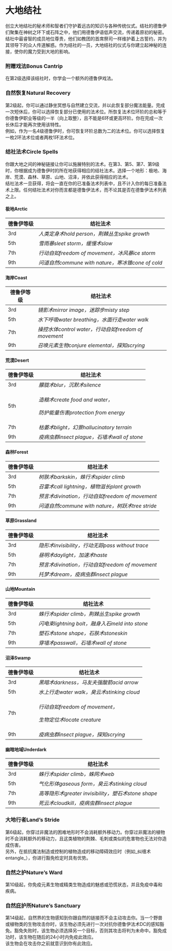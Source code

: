 # 大地结社

&#x20;   创立大地结社的秘术师和智者们守护着远古的知识与各种传统仪式。结社的德鲁伊们聚集在神树之环下或石阵之中，他们用德鲁伊语低声交流，传递着原初的秘密。结社中最睿智的成员地位尊贵，他们如教团的首席祭司一样维护着上古誓约，并为其领导下的众人传道解惑。作为结社的一员，大地结社的仪式与你建立起神秘的连接，使你的魔力受到大地的影响。

### **附赠戏法Bonus Cantrip**

&#x20;   在第2级选择该结社时，你学会一个额外的德鲁伊戏法。

### **自然恢复Natural Recovery**

&#x20;   第2级起，你可以通过静坐冥想与自然建立交流，并以此恢复部分魔法能量。完成一次短休后，你可以选择恢复部分已使用的法术位。所恢复法术位环阶的总和等于你德鲁伊职业等级的一半（向上取整），且不能是6环或更高环阶。你在完成一次长休后才能再次使用该特性。\
&#x20;   例如，作为一名4级德鲁伊时，你可恢复环阶总数为二的法术位。你可以选择恢复一枚2环法术位或者两枚1环法术位。

### **结社法术Circle Spells**

&#x20;   你跟大地之间的神秘链接让你可以施展特别的法术。在第3、第5、第7、第9级时，你根据成为德鲁伊时的所在地获得相应的结社法术。选择一个地形：极地、海岸、荒漠、森林、草原、山地、沼泽，并依此获得相应的法术。\
&#x20;   结社法术一旦获得，将会一直在你的已准备法术列表中，且不计入你的每日准备法术上限。任何结社法术对你而言都是德鲁伊法术，而不论其是否在德鲁伊法术列表之上。

#### **极地Arctic**

| **德鲁伊等级** | **结社法术**                                  |
| --------- | ----------------------------------------- |
| 3rd       | _人类定身术hold person，荆棘丛生spike growth_       |
| 5th       | _雪雨暴sleet storm，缓慢术slow_                  |
| 7th       | _行动自如freedom of movement，冰风暴ice storm_    |
| 9th       | _问道自然commune with nature，寒冰锥cone of cold_ |

#### **海岸Coast**

| **德鲁伊等级** | **结社法术**                                    |
| --------- | ------------------------------------------- |
| 3rd       | _镜影术mirror image，迷踪步misty step_             |
| 5th       | _水下呼吸water breathing，水面行走water walk_        |
| 7th       | _操控水体control water，行动自如freedom of movement_ |
| 9th       | _召唤元素生物conjure elemental，探知scrying_         |

#### **荒漠Desert**

| **德鲁伊等级** | **结社法术**                                                                              |
| --------- | ------------------------------------------------------------------------------------- |
| 3rd       | _朦胧术blur，沉默术silence_                                                                  |
| 5th       | <p><em>造粮术create food and water，</em></p><p><em>防护能量伤害protection from energy</em></p> |
| 7th       | _枯萎术blight，幻景hallucinatory terrain_                                                   |
| 9th       | _疫病虫群insect plague，石墙术wall of stone_                                                  |

#### **森林Forest**

| **德鲁伊等级** | **结社法术**                                 |
| --------- | ---------------------------------------- |
| 3rd       | _树肤术barkskin，蛛行术spider climb_            |
| 5th       | _召雷术call lightning，植物滋长plant growth_     |
| 7th       | _预言术divination，行动自如freedom of movement_  |
| 9th       | _问道自然commune with nature，树跃术tree stride_ |

#### **草原Grassland**

| **德鲁伊等级** | **结社法术**                                 |
| --------- | ---------------------------------------- |
| 3rd       | _隐形术invisibility，行动无踪pass without trace_ |
| 5th       | _昼明术daylight，加速术haste_                   |
| 7th       | _预言术divination，行动自如freedom of movement_  |
| 9th       | _托梦术dream，疫病虫群insect plague_             |

#### **山地Mountain**

| **德鲁伊等级** | **结社法术**                                |
| --------- | --------------------------------------- |
| 3rd       | _蛛行术spider climb，荆棘丛生spike growth_      |
| 5th       | _闪电束lightning bolt，融身入石meld into stone_ |
| 7th       | _塑石术stone shape，石肤术stoneskin_           |
| 9th       | _穿墙术passwall，石墙术wall of stone_          |

#### **沼泽Swamp**

| **德鲁伊等级** | **结社法术**                                                                     |
| --------- | ---------------------------------------------------------------------------- |
| 3rd       | _黑暗术darkness，马友夫强酸箭acid arrow_                                               |
| 5th       | _水上行走water walk，臭云术stinking cloud_                                           |
| 7th       | <p><em>行动自如freedom of movement，</em></p><p><em>生物定位术locate creature</em></p> |
| 9th       | _疫病虫群insect plague，探知scrying_                                                |

#### **幽暗地域Underdark**

| **德鲁伊等级** | **结社法术**                                   |
| --------- | ------------------------------------------ |
| 3rd       | _蛛行术spider climb，蛛网术web_                   |
| 5th       | _气化形体gaseous form，臭云术stinking cloud_       |
| 7th       | _高等隐形术greater invisibility，塑石术stone shape_ |
| 9th       | _死云术cloudkill，疫病虫群insect plague_           |

### **大地行者Land’s Stride**

&#x20;   第6级起，你穿过非魔法的困难地形时不会消耗额外移动力。你穿过非魔法的植物时不会消耗额外的移动力，且这类植物的荆棘、毛刺或类似的危害物也无法对你造成伤害。\
&#x20;   另外，在抵抗魔法制造或控制的植物造成的移动障碍效应时（例如_纠缠术entangle_），你进行豁免检定时具有优势。

### **自然之护Nature’s Ward**

&#x20;   第10级起，你免疫元素生物或精类生物造成的魅惑或恐慌状态，并且免疫中毒和疾病。

### **自然庇护所Nature’s Sanctuary**

&#x20;   第14级起，自然界的生物感知到你跟自然的链接而不会主动攻击你。当一个野兽或植物类的生物攻击你时，该生物必须先进行一次对抗你德鲁伊法术DC的感知豁免。豁免失败时，该生物必须选择另一个目标，否则其攻击将判为未命中。豁免成功时，该生物在随后的24小时内免疫此效应。\
&#x20;   该生物会在攻击你之前就意识到你有此效应。
